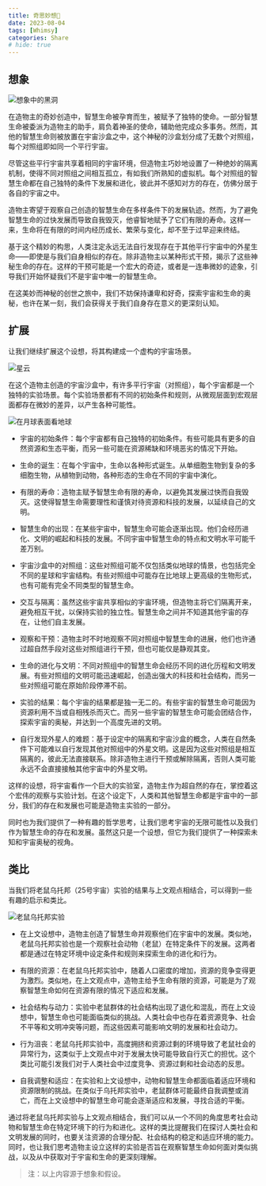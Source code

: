 ```yaml
---
title: 奇思妙想💭
date: 2023-08-04
tags: [Whimsy]
categories: Share
# hide: true
---
```

<!--more-->

## 想象

![想象中的黑洞](/img/article/whimsy/想象中的黑洞.jpg)

在造物主的奇妙创造中，智慧生命被孕育而生，被赋予了独特的使命。一部分智慧生命被委派为造物主的助手，肩负着神圣的使命，辅助他完成众多事务。然而，其他的智慧生命则被放置在宇宙沙盒之中，这个神秘的沙盒划分成了无数个对照组，每个对照组即如同一个平行宇宙。

尽管这些平行宇宙共享着相同的宇宙环境，但造物主巧妙地设置了一种绝妙的隔离机制，使得不同对照组之间相互孤立，有如我们所熟知的虚拟机。每个对照组的智慧生命都在自己独特的条件下发展和进化，彼此并不感知对方的存在，仿佛分居于各自的宇宙之中。

造物主寄望于观察自己创造的智慧生命在多样条件下的发展轨迹。然而，为了避免智慧生命的过快发展而导致自我毁灭，他睿智地赋予了它们有限的寿命。这样一来，生命将在有限的时间内经历成长、繁荣与变化，却不至于过早迎来终结。

基于这个精妙的构思，人类注定永远无法自行发现存在于其他平行宇宙中的外星生命——即使是与我们自身相似的存在。除非造物主以某种形式干预，揭示了这些神秘生命的存在。这样的干预可能是一个宏大的奇迹，或者是一连串微妙的迹象，引导我们开始怀疑我们不是宇宙中唯一的智慧生命。

在这美妙而神秘的创世之旅中，我们不妨保持谦卑和好奇，探索宇宙和生命的奥秘，也许在某一刻，我们会获得关于我们自身存在意义的更深刻认知。

## 扩展

让我们继续扩展这个设想，将其构建成一个虚构的宇宙场景。

![星云](/img/article/whimsy/星云.jpg)

在这个造物主创造的宇宙沙盒中，有许多平行宇宙（对照组），每个宇宙都是一个独特的实验场景。每个实验场景都有不同的初始条件和规则，从微观层面到宏观层面都存在微妙的差异，以产生各种可能性。

![在月球表面看地球](/img/article/whimsy/在月球表面看地球.jpg)

- 宇宙的初始条件：每个宇宙都有自己独特的初始条件。有些可能具有更多的自然资源和生态平衡，而另一些可能在资源稀缺和环境恶劣的情况下开始。

- 生命的诞生：在每个宇宙中，生命以各种形式诞生。从单细胞生物到复杂的多细胞生物，从植物到动物，各种形态的生命在不同的宇宙中演化。

- 有限的寿命：造物主赋予智慧生命有限的寿命，以避免其发展过快而自我毁灭。这使得智慧生命需要理性和谨慎对待资源和科技的发展，以延续自己的文明。

- 智慧生命的出现：在某些宇宙中，智慧生命可能会逐渐出现。他们会经历进化、文明的崛起和科技的发展。不同宇宙中智慧生命的特点和文明水平可能千差万别。

- 宇宙沙盒中的对照组：这些对照组可能不仅包括类似地球的情景，也包括完全不同的星球和宇宙结构。有些对照组中可能存在比地球上更高级的生物形式，也有可能有完全不同类型的智慧生命。

- 交互与隔离：虽然这些宇宙共享相似的宇宙环境，但造物主将它们隔离开来，避免相互干扰，以保持实验的独立性。智慧生命之间并不知道其他宇宙的存在，让他们自主发展。

- 观察和干预：造物主时不时地观察不同对照组中智慧生命的进展，他们也许通过超自然手段对这些对照组进行干预，但也可能仅是静观其变。

- 生命的进化与文明：不同对照组中的智慧生命会经历不同的进化历程和文明发展。有些对照组的文明可能迅速崛起，创造出强大的科技和社会结构，而另一些对照组可能在原始阶段停滞不前。

- 实验的结果：每个宇宙的结果都是独一无二的。有些宇宙的智慧生命可能因为资源利用不当或自相残杀而灭亡。而另一些宇宙的智慧生命可能会团结合作，探索宇宙的奥秘，并达到一个高度先进的文明。

- 自行发现外星人的难题：基于设定中的隔离和宇宙沙盒的概念，人类在自然条件下可能难以自行发现其他对照组中的外星文明。这是因为这些对照组是相互隔离的，彼此无法直接联系。除非造物主进行干预或解除隔离，否则人类可能永远不会直接接触其他宇宙中的外星文明。

这样的设想，将宇宙看作一个巨大的实验室，造物主作为超自然的存在，掌控着这个宏伟的观察与实验计划。在这个设定下，人类和其他智慧生命都是宇宙中的一部分，我们的存在和发展也可能是造物主实验的一部分。

同时也为我们提供了一种有趣的哲学思考，让我们思考宇宙的无限可能性以及我们作为智慧生命的存在和发展。虽然这只是一个设想，但它为我们提供了一种探索未知和宇宙奥秘的视角。

## 类比

当我们将老鼠乌托邦（25号宇宙）实验的结果与上文观点相结合，可以得到一些有趣的启示和类比。

![老鼠乌托邦实验](/img/article/whimsy/老鼠乌托邦实验1.jpg)

- 在上文设想中，造物主创造了智慧生命并观察他们在宇宙中的发展。类似地，老鼠乌托邦实验也是一个观察社会动物（老鼠）在特定条件下的发展。这两者都是通过在特定环境中设定条件和规则来探索生命的进化和行为。

- 有限的资源：在老鼠乌托邦实验中，随着人口密度的增加，资源的竞争变得更为激烈。类似地，在上文观点中，造物主给予生命有限的资源，可能是为了观察智慧生命如何在资源有限的情况下适应和发展。

- 社会结构与动力：实验中老鼠群体的社会结构出现了退化和混乱，而在上文设想中，智慧生命也可能面临类似的挑战。人类社会中也存在着资源竞争、社会不平等和文明冲突等问题，而这些因素可能影响文明的发展和社会动力。

- 行为沮丧：老鼠乌托邦实验中，高度拥挤和资源过剩的环境导致了老鼠社会的异常行为，这类似于上文观点中对于发展太快可能导致自行灭亡的担忧。这个类比可能引发我们对于人类社会中过度竞争、资源过剩和社会动态的反思。

- 自我调整和适应：在实验和上文设想中，动物和智慧生命都面临着适应环境和资源限制的挑战。在类似于乌托邦实验中，老鼠群体可能最终自我调整或消亡，而在上文设想中的智慧生命可能会逐渐适应和发展，寻找合适的平衡。

通过将老鼠乌托邦实验与上文观点相结合，我们可以从一个不同的角度思考社会动物和智慧生命在特定环境下的行为和进化。这样的类比提醒我们在探讨人类社会和文明发展的同时，也要关注资源的合理分配、社会结构的稳定和适应环境的能力。同时，也让我们思考造物主设立这样的实验是否旨在观察智慧生命如何面对类似挑战，以及从中获取对于宇宙和生命的更深刻理解。

> 注：以上内容源于想象和假设。
